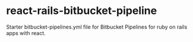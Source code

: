# react-rails-bitbucket-pipeline
Starter bitbucket-pipelines.yml file for Bitbucket Pipelines for ruby on rails apps with react.
